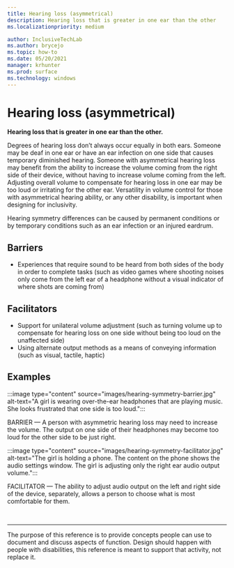 ```yaml
---
title: Hearing loss (asymmetrical)
description: Hearing loss that is greater in one ear than the other
ms.localizationpriority: medium

author: InclusiveTechLab
ms.author: brycejo 
ms.topic: how-to
ms.date: 05/20/2021
manager: krhunter
ms.prod: surface
ms.technology: windows
---
```


# Hearing loss (asymmetrical)

**Hearing loss that is greater in one ear than the other.**

Degrees of hearing loss don’t always occur equally in both ears. Someone may be deaf in one ear or have an ear infection on one side that causes temporary diminished hearing. Someone with asymmetrical hearing loss may benefit from the ability to increase the volume coming from the right side of their device, without having to increase volume coming from the left. Adjusting overall volume to compensate for hearing loss in one ear may be too loud or irritating for the other ear. Versatility in volume control for those with asymmetrical hearing ability, or any other disability, is important when designing for inclusivity.

Hearing symmetry differences can be caused by permanent conditions or by temporary conditions such as an ear infection or an injured eardrum.

## Barriers
* Experiences that require sound to be heard from both sides of the body in order to complete tasks (such as video games where shooting noises only come from the left ear of a headphone without a visual indicator of where shots are coming from)

## Facilitators
* Support for unilateral volume adjustment (such as turning volume up to compensate for hearing loss on one side without being too loud on the unaffected side)​
* Using alternate output methods as a means of conveying information (such as visual, tactile, haptic)


## Examples

:::image type="content" source="images/hearing-symmetry-barrier.jpg" alt-text="A girl is wearing over-the-ear headphones that are playing music. She looks frustrated that one side is too loud.":::

BARRIER — A person with asymmetric hearing loss may need to increase the volume. The output on one side of their headphones may become too loud for the other side to be just right. 


:::image type="content" source="images/hearing-symmetry-facilitator.jpg" alt-text="The girl is holding a phone. The content on the phone shows the audio settings window. The girl is adjusting only the right ear audio output volume.":::

FACILITATOR — The ability to adjust audio output on the left and right side of the device, separately, allows a person to choose what is most comfortable for them. 

&nbsp;

[comment]: # (Footer statement)
___
The purpose of this reference is to provide concepts people can use to document and discuss aspects of function. Design should happen with people with disabilities, this reference is meant to support that activity, not replace it. 